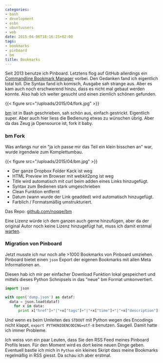 ```yaml
---
categories:
- bash
- development
- osbn
- ubuntuusers
- web
date: 2015-04-06T18:16:25+02:00
tags:
- bookmarks
- pinboard
- bm
title: Bookmarks
---
```


Seit 2013 benutze ich Pinboard. Letztens flog auf GitHub allerdings ein
[Commandline Bookmark Manager](https://github.com/cym13/bookmark) vorbei.
Den Gedanken fand ich eigentlich total toll. Die Syntax fand ich komisch,
Ausgabe sah strange aus. Aber es kam auch noch erschwerend hinzu, dass es
nicht mal gebaut werden konnte. Also hab ich weiter gesucht und einen
ziemlich schönen gefunden.

{{< figure src="/uploads/2015/04/fork.jpg" >}}

[bm](https://github.com/tj/bm) ist in Bash geschrieben, sah schön aus,
einfach gestrickt. Eigentlich super. Aber auch hier liess die Bedienung
etwas zu wünschen übrig. Aber da das Zeug ja Opensource ist, fork it baby.

### bm Fork

Was anfangs nur ein "ja ich passe mir das Teil ein klein bisschen an" war,
wurde irgendwie zum Komplettumbau.

{{< figure src="/uploads/2015/04/bm.jpg" >}}

* Der ganze Dropbox Folder Kack ist weg
* HTML Preview im Browser mit webkit2png ist weg
* Title wird automatisch mit curl beim adden eines Links hinzugefügt.
* Syntax zum Bedienen stark umgeschrieben
* Clean Funktion entfernt
* Datum (wann wurde der Link geadded) wird automatisch hinzugefügt.
* Farblich / Formatsmäßig umstrukturiert.

Das Repo: [github.com/noqqe/bm](https://github.com/noqqe/bm)

Eine Lizenz würde ich dem ganzen auch gerne hinzufügen, aber da der
original Autor noch keine Lizenz hinzugefügt hat, muss ich damit erstmal
[warten](https://github.com/tj/bm/issues/14).

### Migration von Pinboard

Jetzt musste ich nur noch alle &gt;1000 Bookmarks von Pinboard umziehen.
Pinboard bietet einen `json` Export der eigenen Bookmarks mit allen Meta
Informationen an.

Diesen hab ich mir per einfacher Download Funktion lokal gespeichert und
mittels dieses Python Schnipsels in das "neue" bm Format umkonvertiert.

``` python
import json

with open('dump.json') as dataf:
  data = json.load(dataf)
    for x in data:
      print x["href"]+"|"+x["tags"]+"|"+x["time"]+"|"+x["description"]
```

Und wenn es beim Umleiten des `STDOUT` mit Python wegen des Encodings nicht
klappt, `export PYTHONIOENCODING=utf-8` benutzen. Saugeil. Damit hatte ich
immer Probleme.

Ich weiss von ein paar Leuten, dass Sie den RSS Feed meines Pinboard
Profils lesen. Für den Moment wird es dort keine neuen Dinge geben.
Eventuell bastle ich mich in `Python` ein kleines Skript dass meine
Bookmarks regelmäßig in RSS giesst. Da schau ich aber erstmal.

